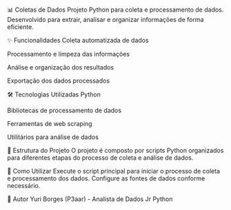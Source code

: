 📊 Coletas de Dados
Projeto Python para coleta e processamento de dados. Desenvolvido para extrair, analisar e organizar informações de forma eficiente.

✨ Funcionalidades
Coleta automatizada de dados

Processamento e limpeza das informações

Análise e organização dos resultados

Exportação dos dados processados

🛠️ Tecnologias Utilizadas
Python

Bibliotecas de processamento de dados

Ferramentas de web scraping

Utilitários para análise de dados

📁 Estrutura do Projeto
O projeto é composto por scripts Python organizados para diferentes etapas do processo de coleta e análise de dados.

🚀 Como Utilizar
Execute o script principal para iniciar o processo de coleta e processamento dos dados. Configure as fontes de dados conforme necessário.

👤 Autor
Yuri Borges (P3aar) - Analista de Dados Jr Python
